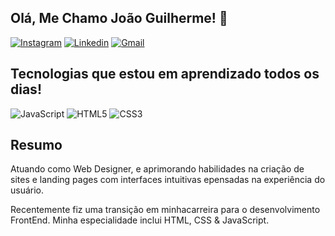 ## Olá, Me Chamo João Guilherme! 🫲

<!-- ![Anurag's GitHub stats](https://github-readme-stats.vercel.app/api?username=DevJoaoG&show_icons=true&bg_color=00000000) -->


[![Instagram](https://img.shields.io/badge/Instagram-E4405F?style=for-the-badge&logo=instagram&logoColor=white)](https://instagram.com/relevajao)
[![Linkedin](https://img.shields.io/badge/LinkedIn-0077B5?style=for-the-badge&logo=linkedin&logoColor=white)](https://linkedin.com/in/joão-guilherme-a9791b236/)
[![Gmail](https://img.shields.io/badge/Gmail-D14836?style=for-the-badge&logo=gmail&logoColor=white)](mailto:dvjoaog@gmail.com)

## Tecnologias que estou em aprendizado todos os dias!
![JavaScript](https://img.shields.io/badge/JavaScript-F7DF1E?style=for-the-badge&logo=javascript&logoColor=black)
![HTML5](https://img.shields.io/badge/HTML5-E34F26?style=for-the-badge&logo=html5&logoColor=white)
![CSS3](https://img.shields.io/badge/CSS3-1572B6?style=for-the-badge&logo=css3&logoColor=white)

## Resumo
Atuando como Web Designer, e aprimorando habilidades na criação de sites e landing pages com interfaces intuitivas epensadas na experiência do usuário.

Recentemente fiz uma transição em minhacarreira para o desenvolvimento FrontEnd. Minha especialidade inclui HTML, CSS & JavaScript.
